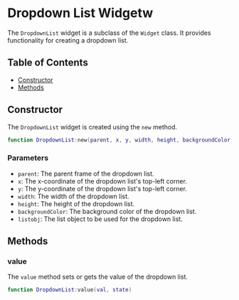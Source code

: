 # Dropdown List Widgetw

The `DropdownList` widget is a subclass of the `Widget` class. It provides functionality for creating a dropdown list.

## Table of Contents

- [Constructor](#constructor)
- [Methods](#methods)

## Constructor

The `DropdownList` widget is created using the `new` method.

```lua
function DropdownList:new(parent, x, y, width, height, backgroundColor, listobj)
```

### Parameters

- `parent`: The parent frame of the dropdown list.
- `x`: The x-coordinate of the dropdown list's top-left corner.
- `y`: The y-coordinate of the dropdown list's top-left corner.
- `width`: The width of the dropdown list.
- `height`: The height of the dropdown list.
- `backgroundColor`: The background color of the dropdown list.
- `listobj`: The list object to be used for the dropdown list.

## Methods

### value

The `value` method sets or gets the value of the dropdown list.

```lua
function DropdownList:value(val, state)
```